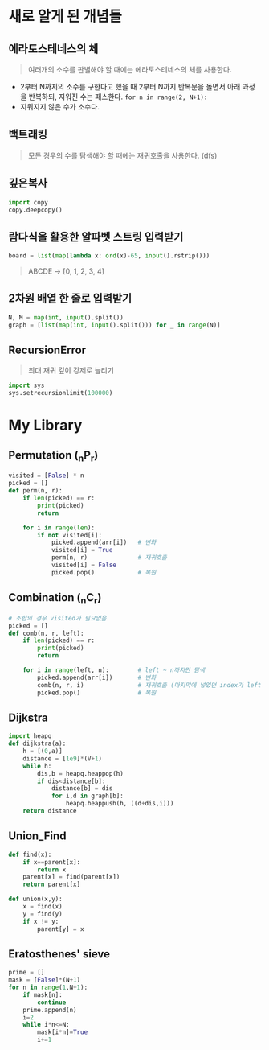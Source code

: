 # 새로 알게 된 개념들
## 에라토스테네스의 체
> 여러개의 소수를 판별해야 할 때에는 에라토스테네스의 체를 사용한다.  
- 2부터 N까지의 소수를 구한다고 했을 때 2부터 N까지 반복문을 돌면서 아래 과정을 반복하되, 지워진 수는 패스한다. `for n in range(2, N+1):`
- 지워지지 않은 수가 소수다.

## 백트래킹
> 모든 경우의 수를 탐색해야 할 때에는 재귀호출을 사용한다. (dfs)
## 깊은복사
```python
import copy
copy.deepcopy()
```

## 람다식을 활용한 알파벳 스트링 입력받기
```python
board = list(map(lambda x: ord(x)-65, input().rstrip()))
```
> ABCDE -> [0, 1, 2, 3, 4]

## 2차원 배열 한 줄로 입력받기
```python
N, M = map(int, input().split())
graph = [list(map(int, input().split())) for _ in range(N)]
```

## RecursionError
> 최대 재귀 깊이 강제로 늘리기
```python
import sys
sys.setrecursionlimit(100000)
```

# My Library
## Permutation (<sub>n</sub>P<sub>r</sub>)
```python
visited = [False] * n
picked = []
def perm(n, r):
    if len(picked) == r:
        print(picked)
        return

    for i in range(len):
        if not visited[i]:
            picked.append(arr[i])   # 변화
            visited[i] = True
            perm(n, r)              # 재귀호출
            visited[i] = False
            picked.pop()            # 복원
```

## Combination (<sub>n</sub>C<sub>r</sub>)
```python
# 조합의 경우 visited가 필요없음
picked = []
def comb(n, r, left):
    if len(picked) == r:
        print(picked)
        return

    for i in range(left, n):        # left ~ n까지만 탐색
        picked.append(arr[i])       # 변화
        comb(n, r, i)               # 재귀호출 (마지막에 넣었던 index가 left가 된다.)
        picked.pop()                # 복원
```

## Dijkstra
```python
import heapq
def dijkstra(a):
    h = [(0,a)]
    distance = [1e9]*(V+1)
    while h:
        dis,b = heapq.heappop(h)
        if dis<distance[b]:
            distance[b] = dis
            for i,d in graph[b]:
                heapq.heappush(h, ((d+dis,i)))
    return distance
```

## Union_Find
```python
def find(x):
    if x==parent[x]:
        return x
    parent[x] = find(parent[x])
    return parent[x]

def union(x,y):
    x = find(x)
    y = find(y)
    if x != y:
        parent[y] = x
```

## Eratosthenes' sieve
```python
prime = []
mask = [False]*(N+1)
for n in range(1,N+1):
    if mask[n]: 
        continue
    prime.append(n)
    i=2
    while i*n<=N:
        mask[i*n]=True
        i+=1
```